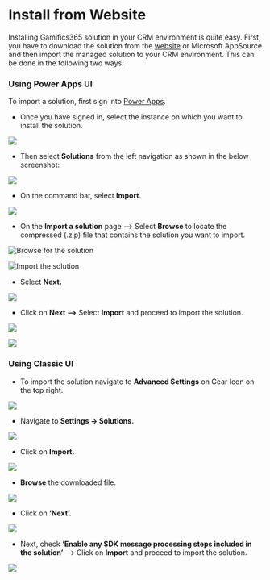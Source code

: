 # Install from Website

Installing Gamifics365 solution in your CRM environment is quite easy. First, you have to download the solution from the [website](https://www.inogic.com/product/productivity-apps/gamification-motivation-engagement-performance-management-dynamics-365-crm) or Microsoft AppSource and then import the managed solution to your CRM environment. This can be done in the following two ways:

### Using Power Apps UI

To import a solution, first sign into [Power Apps](https://make.powerapps.com/?utm\_source=padocs\&utm\_medium=linkinadoc\&utm\_campaign=referralsfromdoc).

* Once you have signed in, select the instance on which you want to install the solution.

![](../../.gitbook/assets/Powerapps\_1.png)

* Then select **Solutions** from the left navigation as shown in the below screenshot:

![](../../.gitbook/assets/Powerapps\_2.png)

* On the command bar, select **Import**.

![](../../.gitbook/assets/Powerapps\_3.png)

* On the **Import a solution** page --> Select **Browse** to locate the compressed (.zip) file that contains the solution you want to import.

![Browse for the solution](<../../.gitbook/assets/Powerapps\_4 (1).png>)

![Import the solution](../../.gitbook/assets/Powerapps\_5.png)

* Select **Next.**

![](../../.gitbook/assets/Powerapps\_6.png)

* Click on **Next -->** Select **Import** and proceed to import the solution.

![](../../.gitbook/assets/Powerapps\_7.png)

![](<../../.gitbook/assets/Powerapps\_8 (1).png>)

### Using Classic UI

* To import the solution navigate to **Advanced Settings** on Gear Icon on the top right.

![](../../.gitbook/assets/Install\_0.1.png)

* Navigate to **Settings -> Solutions.**

![](../../.gitbook/assets/Install\_0.2.png)

* Click on **Import.**

![](../../.gitbook/assets/Install\_0.3.png)

* **Browse** the downloaded file.

![](<../../.gitbook/assets/Install\_1 (6).png>)

* Click on **‘Next’.**

![](<../../.gitbook/assets/Install\_2 (3).png>)

* Next, check **‘Enable any SDK message processing steps included in the solution’** --> Click on **Import** and proceed to import the solution.

![](<../../.gitbook/assets/Install\_3 (2).png>)
